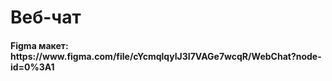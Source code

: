 <h1>Веб-чат</h1>
<h4>Figma макет: https://www.figma.com/file/cYcmqlqyIJ3I7VAGe7wcqR/WebChat?node-id=0%3A1</h4>
